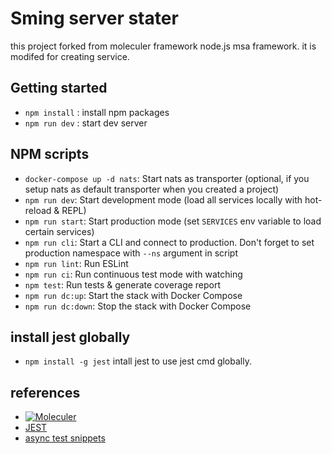 

# Sming server stater

 this project forked from moleculer framework node.js msa framework. it is modifed for creating service.


## Getting started
- `npm install` : install npm packages
- `npm run dev` : start dev server

## NPM scripts
- `docker-compose up -d nats`: Start nats as transporter (optional, if you setup nats as default transporter when you created a project)
- `npm run dev`: Start development mode (load all services locally with hot-reload & REPL)
- `npm run start`: Start production mode (set `SERVICES` env variable to load certain services)
- `npm run cli`: Start a CLI and connect to production. Don't forget to set production namespace with `--ns` argument in script
- `npm run lint`: Run ESLint
- `npm run ci`: Run continuous test mode with watching
- `npm test`: Run tests & generate coverage report
- `npm run dc:up`: Start the stack with Docker Compose
- `npm run dc:down`: Stop the stack with Docker Compose


## install jest globally

- `npm install -g jest` intall jest to use jest cmd globally.


## references

* [![Moleculer](https://badgen.net/badge/Powered%20by/Moleculer/0e83cd)](https://moleculer.services)
* [JEST](https://jestjs.io/)
* [async test snippets](https://jestjs.io/docs/en/asynchronous)
